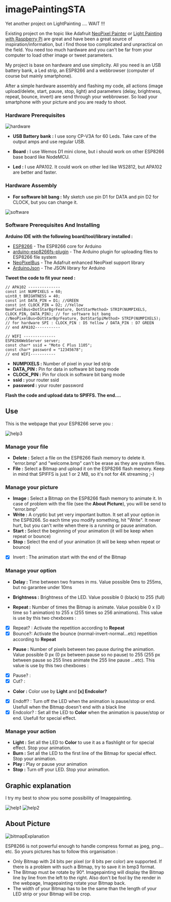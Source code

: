 # imagePaintingSTA

Yet another project on LightPainting .... WAIT !!!

Existing project on the topic like Adafruit [NeoPixel Painter](https://learn.adafruit.com/neopixel-painter/overview) or [Light Painting with Raspberry Pi](https://learn.adafruit.com/light-painting-with-raspberry-pi/overview) are great and have been a great source of inspiration/information, but i find those too complicated and unpractical on the field. You need too much hardware and you can't be far from your computer to load other image or tweet parameters.

My project is base on hardware and use simplicity. All you need is an USB battery bank, a Led strip, an ESP8266 and a webbrowser (computer of course but mainly smartphone).

After a simple hardware assembly and flashing my code, all actions (image upload/delete, start, pause, stop, light) and parameters (delay, brightness, repeat, bounce, invert) are send through your webbrowser. So load your smartphone with your picture and you are ready to shoot.

### Hardware Prerequisites

![hardware](https://user-images.githubusercontent.com/2498942/68552594-e7a07400-0418-11ea-9d8a-11a54ea146d7.jpg)

* **USB Battery bank :** I use sony CP-V3A for 60 Leds. Take care of the output amps and use regular USB.

* **Board :** I use Wemos D1 mini clone, but i should work on other ESP8266 base board like NodeMCU.

* **Led :** I use APA102. It could work on other led like WS2812, but APA102 are better and faster.

### Hardware Assembly

* **For software bit bang :** My sketch use pin D1 for DATA and pin D2 for CLOCK, but you can change it.

![software](https://user-images.githubusercontent.com/2498942/68550264-a05ab900-0401-11ea-81c8-7a4c1f4a8635.png "Hardware assembly for software bit bang")

### Software Prerequisites And Installing

**Arduino IDE with the following board/tool/library installed :**
* [ESP8266](https://github.com/esp8266/Arduino) - The ESP8266 core for Arduino
* [arduino-esp8266fs-plugin](https://github.com/esp8266/arduino-esp8266fs-plugin) - The Arduino plugin for uploading files to ESP8266 file system
* [NeoPixelBus](https://github.com/Makuna/NeoPixelBus) - The Adafruit enhanced NeoPixel support library
* [ArduinoJson](https://github.com/bblanchon/ArduinoJson) - The JSON library for Arduino

**Tweet the code to fit your need :**
```
// APA102 --------------
const int NUMPIXELS = 60;
uint8_t BRIGHTNESS = 40;
const int DATA_PIN = D1; //GREEN
const int CLOCK_PIN = D2; //Yellow
NeoPixelBus<DotStarBgrFeature, DotStarMethod> STRIP(NUMPIXELS, CLOCK_PIN, DATA_PIN); // for software bit bang
//NeoPixelBus<DotStarBgrFeature, DotStarSpiMethod> STRIP(NUMPIXELS); // for hardware SPI : CLOCK_PIN : D5 Yellow / DATA_PIN : D7 GREEN
// end APA102-----------

// WIFI --------------
ESP8266WebServer server;
const char* ssid = "Moto C Plus 1105";
const char* password = "12345678";
// end WIFI-----------
```
* **NUMPIXELS :** Number of pixel in your led strip
* **DATA_PIN :** Pin for data in software bit bang mode
* **CLOCK_PIN :** Pin for clock in software bit bang mode
* **ssid :** your router ssid
* **password :** your router password

**Flash the code and upload data to SPIFFS. The end....**

## Use

This is the webpage that your ESP8266 serve you :

![help3](https://user-images.githubusercontent.com/2498942/68999792-13fb3b00-08c6-11ea-9304-21183b95ae0f.png)

### Manage your file

* **Delete :** Select a file on the ESP8266 flash memory to delete it. "error.bmp" and "welcome.bmp" can't be erase as they are system files.
* **File :** Select a Bitmap and upload it on the ESP8266 flash memory. Keep in mind that SPIFFS is just 1 or 2 MB, so it's not for 4K streaming ;-)

### Manage your picture

* **Image :** Select a Bitmap on the ESP8266 flash memory to animate it. In case of problem with the file (see the **About Picture**), you will be send to "error.bmp"
* **Write :** A cryptic but yet very important button. It set all your option in the ESP8266. So each time you modify something, hit "Write". It never hurt, but you can't write when there is a running or pause animation.
* **Start :** Select the beginning of your animation (it will be keep when repeat or bounce)
* **Stop :** Select the end of your animation (it will be keep when repeat or bounce)
- [x] Invert : The animation start with the end of the Bitmap

### Manage your option

* **Delay :** Time between two frames in ms. Value possible 0ms to 255ms, but no garantee under 10ms
* **Brightness :** Brightness of the LED. Value possible 0 (black) to 255 (full)

* **Repeat :** Number of times the Bitmap is animate. Value possible 0 x (0 time so 1 animation) to 255 x (255 times so 256 animations). This value is use by this two chexboxes :
- [x] Repeat? : Activate the repetition according to **Repeat**
- [x] Bounce?: Activate the bounce (normal-invert-normal...etc) repetition according to **Repeat**

* **Pause :** Number of pixels between two pause during the animation. Value possible 0 px (0 px between pause so no pause) to 255 (255 px between pause so 255 lines animate the 255 line pause ...etc). This value is use by this two chexboxes :
- [x] Pause? : 
- [x] Cut? : 

* **Color :** Color use by **Light** and **[x] Endcolor?**
- [x] Endoff? : Turn off the LED when the animation is pause/stop or end. Usefull when the Bitmap doesn't end with a black line
- [x] Endcolor? : Set all the LED to **Color** when the animation is pause/stop or end. Usefull for special effect.
### Manage your action

* **Light :** Set all the LED to **Color** to use it as a flashlight or for special effect. Stop your animation.
* **Burn :** Set all the LED to the first line of the Bitmap for special effect. Stop your animation.
* **Play :** Play or pause your animation
* **Stop :** Turn off your LED. Stop your animation.

## Graphic explanation

I try my best to show you some possibility of Imagepainting.

![help1](https://user-images.githubusercontent.com/2498942/68999790-1362a480-08c6-11ea-976c-e6bd6f43f333.png)
![help2](https://user-images.githubusercontent.com/2498942/68999791-1362a480-08c6-11ea-9d93-aec3192cc787.png)

## About Picture

![bitmapExplanation](https://user-images.githubusercontent.com/2498942/68552286-a3f83b00-0415-11ea-8ec8-e8d4f2450843.jpg)

ESP8266 is not powerful enough to handle compress format as jpeg, png... etc. So yours pictures has to follow this organisation :

* Only Bitmap with 24 bits per pixel (or 8 bits per color) are supported. If there is a problem with such a Bitmap, try to save it in bmp3 format.
* The Bitmap must be rotate by 90°. Imagepainting will display the Bitmap line by line from the left to the right. Also don't be fool by the render in the webpage, Imagepainting rotate your Bitmap back.
* The width of your Bitmap has to be the same than the length of your LED strip or your Bitmap will be crop.
